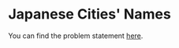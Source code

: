 # Japanese Cities' Names

You can find the problem statement [here](https://www.hackerrank.com/challenges/japanese-cities-name/problem?isFullScreen=false).
